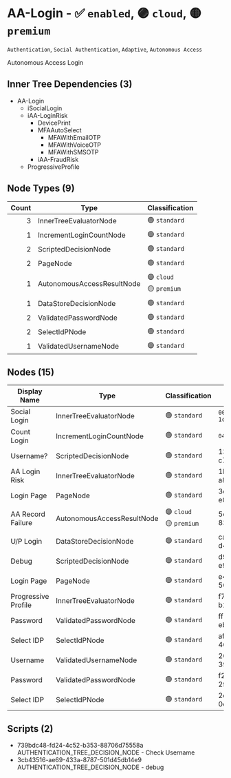 # AA-Login - :white_check_mark: `enabled`, :purple_circle: `cloud`, :yellow_circle: `premium`
`Authentication`, `Social Authentication`, `Adaptive`, `Autonomous Access`

Autonomous Access Login
## Inner Tree Dependencies (3)
- AA-Login
  - iSocialLogin
  - iAA-LoginRisk
    - DevicePrint
    - MFAAutoSelect
      - MFAWithEmailOTP
      - MFAWithVoiceOTP
      - MFAWithSMSOTP
    - iAA-FraudRisk
  - ProgressiveProfile
## Node Types (9)
| Count | Type | Classification |
| -----:| ---- | -------------- |
| 3 | InnerTreeEvaluatorNode | :green_circle: `standard` |
| 1 | IncrementLoginCountNode | :green_circle: `standard` |
| 2 | ScriptedDecisionNode | :green_circle: `standard` |
| 2 | PageNode | :green_circle: `standard` |
| 1 | AutonomousAccessResultNode | :purple_circle: `cloud`<br>:yellow_circle: `premium` |
| 1 | DataStoreDecisionNode | :green_circle: `standard` |
| 2 | ValidatedPasswordNode | :green_circle: `standard` |
| 2 | SelectIdPNode | :green_circle: `standard` |
| 1 | ValidatedUsernameNode | :green_circle: `standard` |
## Nodes (15)
| Display Name | Type | Classification | Id |
| ------------ | ---- | -------------- | ---|
| Social Login | InnerTreeEvaluatorNode | :green_circle: `standard` | `00b894da-4193-42cf-a544-1cbee31d06f8` |
| Count Login | IncrementLoginCountNode | :green_circle: `standard` | <pre>04dd4568-48f4-4264-8539-2e1d119abc7e</pre> |
| Username? | ScriptedDecisionNode | :green_circle: `standard` | 13054b8b-bc63-4954-8e78-c7febb24711f |
| AA Login Risk | InnerTreeEvaluatorNode | :green_circle: `standard` | 1b6f03ae-d694-484c-8a24-a847104cb5cb |
| Login Page | PageNode | :green_circle: `standard` | 3d2b3d64-b8fc-416b-b8e0-e05f1502b49e |
| AA Record Failure | AutonomousAccessResultNode | :purple_circle: `cloud`<br>:yellow_circle: `premium` | 5e927eec-61d5-4ad0-83ea-8311fcf2c53f |
| U/P Login | DataStoreDecisionNode | :green_circle: `standard` | ca40167b-9a87-4937-9602-d453ea7cf6ef |
| Debug | ScriptedDecisionNode | :green_circle: `standard` | d985eba8-067f-4d62-925c-e9aa5046fad6 |
| Login Page | PageNode | :green_circle: `standard` | e41741ae-74bd-4838-84a2-50fdfbaa2637 |
| Progressive Profile | InnerTreeEvaluatorNode | :green_circle: `standard` | f750a7a8-cbc4-44b1-889d-b121e774e60d |
| Password | ValidatedPasswordNode | :green_circle: `standard` | ff55eaed-bea4-475d-a7dd-eb7d818fa80d |
| Select IDP | SelectIdPNode | :green_circle: `standard` | af614ad5-233d-4cbb-8f4e-462598b9658a |
| Username | ValidatedUsernameNode | :green_circle: `standard` | 2664240c-3a00-49f3-9c37-39ef391eca3c |
| Password | ValidatedPasswordNode | :green_circle: `standard` | f23a331a-966b-460e-aefa-2f033102f53a |
| Select IDP | SelectIdPNode | :green_circle: `standard` | 2d6be9fb-1dc8-4dd2-804c-0c5cfb8f5f28 |
## Scripts (2)
- 739bdc48-fd24-4c52-b353-88706d75558a AUTHENTICATION_TREE_DECISION_NODE - Check Username
- 3cb43516-ae69-433a-8787-501d45db14e9 AUTHENTICATION_TREE_DECISION_NODE - debug
